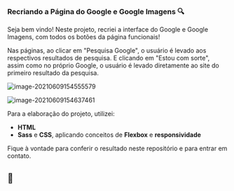 ### Recriando a Página do Google e Google Imagens :mag:

Seja bem vindo! Neste projeto, recriei a interface do Google e Google Imagens, com todos os botões da página funcionais!

Nas páginas, ao clicar em "Pesquisa Google", o usuário é levado aos respectivos resultados de pesquisa. E clicando em "Estou com sorte", assim como no próprio Google, o usuário é levado diretamente ao site do primeiro resultado da pesquisa.



![image-20210609154555579](C:\Users\Gabriel\AppData\Roaming\Typora\typora-user-images\image-20210609154555579.png)



![image-20210609154637461](C:\Users\Gabriel\AppData\Roaming\Typora\typora-user-images\image-20210609154637461.png)



Para a elaboração do projeto, utilizei:

- **HTML**
- **Sass** e **CSS**, aplicando conceitos de **Flexbox** e **responsividade**

Fique à vontade para conferir o resultado neste repositório e para entrar em contato.

## 🚀 

